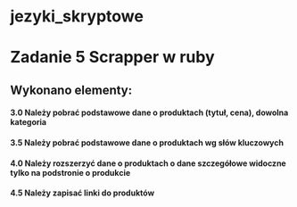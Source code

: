 # jezyki_skryptowe

# Zadanie 5 Scrapper w ruby

## Wykonano elementy:

#### 3.0 Należy pobrać podstawowe dane o produktach (tytuł, cena), dowolna kategoria
#### 3.5 Należy pobrać podstawowe dane o produktach wg słów kluczowych
#### 4.0 Należy rozszerzyć dane o produktach o dane szczegółowe widoczne tylko na podstronie o produkcie
#### 4.5 Należy zapisać linki do produktów

